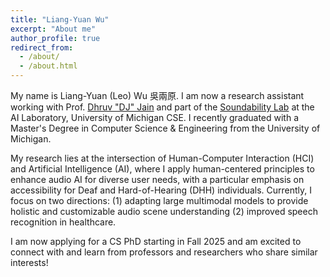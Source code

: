 ```yaml
---
title: "Liang-Yuan Wu"
excerpt: "About me"
author_profile: true
redirect_from: 
  - /about/
  - /about.html
---
```


My name is Liang-Yuan (Leo) Wu 吳兩原. I am now a research assistant working with Prof. [Dhruv "DJ" Jain](https://web.eecs.umich.edu/~profdj/) and part of the [Soundability Lab](https://accessibility.eecs.umich.edu) at the AI Laboratory, University of Michigan CSE. I recently graduated with a Master's Degree in Computer Science & Engineering from the University of Michigan.

My research lies at the intersection of Human-Computer Interaction (HCI) and Artificial Intelligence (AI), where I apply human-centered principles to enhance audio AI for diverse user needs, with a particular emphasis on accessibility for Deaf and Hard-of-Hearing (DHH) individuals. Currently, I focus on two directions: (1) adapting large multimodal models to provide holistic and customizable audio scene understanding (2) improved speech recognition in healthcare.

I am now applying for a CS PhD starting in Fall 2025 and am excited to connect with and learn from professors and researchers who share similar interests!

<!-- Before that, I was a student majoring in Electrical Engineering at National Taiwan University from 2017 to 2021, and was a visiting student in the School of Informatics at the University of Edinburgh. I am interested in technology and believe that as an engineer, we have not only the ability to solve problems, but also have the ability to find problems out. I expect myself to be the one who can give efforts to make the world a little bit better!

My research interest is in Machine Learning and Speech & Language Processing. I also worked with Prof. [Emily Mower Provost](https://emp.engin.umich.edu) in the CHAI lab. Before that, I was working on self-supervised speech representation learning and advised by Dr. [Hao Tang](http://people.csail.mit.edu/haotang/) in [the Centre for Speech Technology Research](https://www.cstr.ed.ac.uk/) at the University of Edinburgh. I was supervised by Prof. [Lin-shan Lee](http://speech.ee.ntu.edu.tw/previous_version/lslNew.htm) and Prof. [Hung-Yi Lee](http://speech.ee.ntu.edu.tw/~tlkagk/)  as a member of [NTU Speech Processing Lab](http://speech.ee.ntu.edu.tw/). I was an intern machine learning engineer in [Dragoncloud.ai](https://sites.google.com/view/abc123-ai/home), implemented ML systems for assisting English studying. After that, I joined [Ucarer](https://ucarer.tw) as an intern engineer, building an e-commerce platform and researching on customer relationship.

I visited [The University of Edinburgh](https://www.ed.ac.uk) in Sep. 2021. I received [Y.L. Lin Scholarship]('https://scholarship.ylledu.org.tw/'), which is awarded to vision-driven and altruistic outgoing students. I was also awarded for [2021 National Taiwan University Outgoing Exchange Student Scholarship](https://oia.ntu.edu.tw/en/page/index/menu_sn/2561).

Besides, I am a maker and have implemented some special projects, including the Automatic Forehead Thermometer and the NTUEE Light Dance. I have also held one of the largest maker events in Taiwan: [MakeNTU](https://make.ntuee.org/). -->
